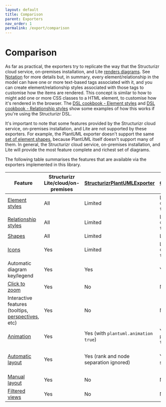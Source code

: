 ```yaml
---
layout: default
title: Comparison
parent: Exporters
nav_order: 1
permalink: /export/comparison
---
```


# Comparison

As far as practical, the exporters try to replicate the way that the
Structurizr cloud service, on-premises installation, and Lite [renders diagrams](/ui/diagrams).
See [Notation](/ui/diagrams/notation) for more details but, in summary,
every element/relationship in the model can have one or more text-based tags associated with it, and you can
create element/relationship styles associated with those tags to customise how the items are rendered.
This concept is similar to how to might add one or more CSS classes to a HTML element, to customise how it's rendered
in the browser. The [DSL cookbook - Element styles](/dsl/cookbook/element-styles) and
[DSL cookbook - Relationship styles](/dsl/cookbook/relationship-styles)
show some examples of how this works if you're using the Structurizr DSL.

It's important to note that some features provided by the
Structurizr cloud service, on-premises installation, and Lite are not supported by these exporters.
For example, the PlantUML exporter doesn't support the same [set of element shapes](/ui/diagrams/notation#shapes),
because PlantUML itself doesn't support many of them. In general, the
Structurizr cloud service, on-premises installation, and Lite will provide the most feature
complete and richest set of diagrams.

The following table summarises the features that are available via the exporters implemented in this library.

| Feature                                                                         | Structurizr Lite/cloud/on-premises | [StructurizrPlantUMLExporter](plantuml#structurizrplantumlexporter) | [C4PlantUMLExporter](plantuml#c4plantumlexporter)     | [MermaidExporter](mermaid)                  | [DOTExporter](dot)                     |
|---------------------------------------------------------------------------------|------------------------------------|---------------------------------------------------------------------|-------------------------------------------------------|---------------------------------------------|----------------------------------------|
| [Element styles](/ui/diagrams/notation#elements)                                | All                                | Limited                                                             | Limited (with `c4plantuml.tags true`)                 | Limited                                     | Limited                                |
| [Relationship styles](/ui/diagrams/notation#relationships)                      | All                                | Limited                                                             | Limited (with `c4plantuml.tags true`)                 | Limited                                     | Limited                                |
| [Shapes](/ui/diagrams/notation#shapes)                                          | All                                | Limited                                                             | Limited                                               | Limited                                     | Limited                                |
| [Icons](/ui/diagrams/notation#icons)                                            | Yes                                | Limited                                                             | Limited (with `c4plantuml.tags true`)                 | No                                          | No                                     |
| Automatic diagram key/legend                                                    | Yes                                | Yes                                                                 | Yes                                                   | No                                          | No                                     |
| [Click to zoom](/ui/diagrams/navigation)                                        | Yes                                | No                                                                  | No                                                    | No                                          | No                                     |
| Interactive features (tooltips, [perspectives](/ui/diagrams/perspectives), etc) | Yes                                | No                                                                  | No                                                    | No                                          | No                                     |
| [Animation](/ui/diagrams/animation)                                             | Yes                                | Yes (with `plantuml.animation true`)                                | Yes (with `plantuml.animation true`)                  | No                                          | No                                     |
| [Automatic layout](/ui/diagrams/automatic-layout)                               | Yes                                | Yes (rank and node separation ignored)                              | Yes (rank and node separation ignored)                | Yes (rank and node separation ignored)      | Yes (rank and node separation ignored) |
| [Manual layout](/ui/diagrams/manual-layout)                                     | Yes                                | No                                                                  | No                                                    | No                                          | No                                     |
| [Filtered views](/ui/diagrams/filtered-view)                                    | Yes                                | No                                                                  | No                                                    | No                                          | No                                     |
